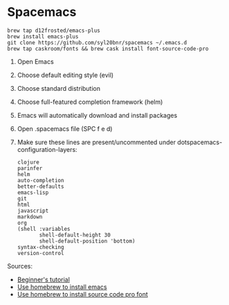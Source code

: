 # Spacemacs

```
brew tap d12frosted/emacs-plus
brew install emacs-plus
git clone https://github.com/syl20bnr/spacemacs ~/.emacs.d
brew tap caskroom/fonts && brew cask install font-source-code-pro
```

1. Open Emacs
1. Choose default editing style (evil)
1. Choose standard distribution
1. Choose full-featured completion framework (helm)
1. Emacs will automatically download and install packages
1. Open .spacemacs file (SPC f e d)
1. Make sure these lines are present/uncommented under dotspacemacs-configuration-layers:
   
       clojure
       parinfer
       helm
       auto-completion
       better-defaults
       emacs-lisp
       git
       html
       javascript
       markdown
       org
       (shell :variables
              shell-default-height 30
              shell-default-position 'bottom)
       syntax-checking
       version-control


Sources:

- [Beginner's tutorial](https://github.com/syl20bnr/spacemacs/blob/master/doc/BEGINNERS_TUTORIAL.org)
- [Use homebrew to install emacs](https://github.com/syl20bnr/spacemacs#macos)
- [Use homebrew to install source code pro font](https://github.com/adobe-fonts/source-code-pro#font-installation-instructions)

